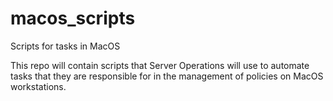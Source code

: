 # macos_scripts
Scripts for tasks in MacOS

This repo will contain scripts that Server Operations will use to automate tasks that they are responsible for in the management of 
policies on MacOS workstations.
